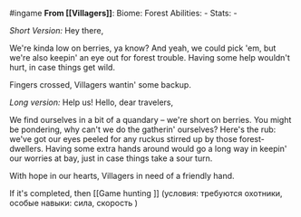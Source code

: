 #ingame 
**From [[Villagers]]**:
Biome: Forest
Abilities: -
Stats: -

*Short Version:* 
Hey there,

We're kinda low on berries, ya know? And yeah, we could pick 'em, but we're also keepin' an eye out for forest trouble. Having some help wouldn't hurt, in case things get wild.

Fingers crossed, Villagers wantin' some backup.

*Long version:*
Help us!
	Hello, dear travelers,

  We find ourselves in a bit of a quandary – we're short on berries. You might be pondering, why can't we do the gatherin' ourselves? Here's the rub: we've got our eyes peeled for any ruckus stirred up by those forest-dwellers. Having some extra hands around would go a long way in keepin' our worries at bay, just in case things take a sour turn.

  With hope in our hearts, Villagers in need of a friendly hand.

If it's completed, then 
    [[Game hunting ]] (условия: требуются охотники, особые навыки: сила, скорость )